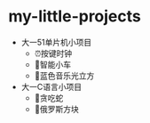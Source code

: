 # my-little-projects

- 大一51单片机小项目
  - :alarm_clock:按键时钟
  - :car:智能小车
  - :diamond_shape_with_a_dot_inside:蓝色音乐光立方
- 大一C语言小项目
  - :snake:贪吃蛇
  - :large_blue_diamond:俄罗斯方块
